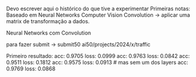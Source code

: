 Devo escrever aqui o histórico do que tive a experimentar
Primeiras notas:
Baseado em Neural Networks
Computer Vision
Convolution -> aplicar uma matrix de transformação a dados.

Neural Networks com Convolution

para fazer submit -> submit50 ai50/projects/2024/x/traffic

Primeiro resultado:
acc: 0.9705 loss: 0.0999
acc: 0.9763 loss: 0.0842
acc: 0.9511 loss: 0.1812
acc: 0.9575 loss: 0.0913 # mas sem um dos layers
acc: 0.9769 loss: 0.0868
